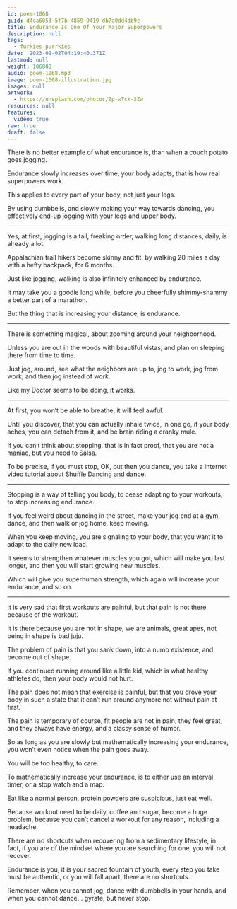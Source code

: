 ```yaml
---
id: poem-1068
guid: d4ca6053-5f7b-4859-9419-db7a0dd4db9c
title: Endurance Is One Of Your Major Superpowers
description: null
tags:
  - furkies-purrkies
date: '2023-02-02T04:19:40.371Z'
lastmod: null
weight: 106800
audio: poem-1068.mp3
image: poem-1068-illustration.jpg
images: null
artwork:
  - https://unsplash.com/photos/Zp-wTck-3Zw
resources: null
features:
  video: true
raw: true
draft: false
---
```


There is no better example of what endurance is,
than when a couch potato goes jogging.

Endurance slowly increases over time,
your body adapts, that is how real superpowers work.

This applies to every part of your body,
not just your legs.

By using dumbbells, and slowly making your way towards dancing,
you effectively end-up jogging with your legs and upper body.

---

Yes, at first, jogging is a tall, freaking order,
walking long distances, daily, is already a lot.

Appalachian trail hikers become skinny and fit,
by walking 20 miles a day with a hefty backpack, for 6 months.

Just like jogging,
walking is also infinitely enhanced by endurance.

It may take you a goodie long while,
before you cheerfully shimmy-shammy a better part of a marathon.

But the thing that is increasing your distance,
is endurance.

---

There is something magical,
about zooming around your neighborhood.

Unless you are out in the woods with beautiful vistas,
and plan on sleeping there from time to time.

Just jog, around, see what the neighbors are up to,
jog to work, jog from work, and then jog instead of work.

Like my Doctor seems to be doing,
it works.

---

At first, you won’t be able to breathe,
it will feel awful.

Until you discover, that you can actually inhale twice, in one go,
if your body aches, you can detach from it, and be brain riding a cranky mule.

If you can’t think about stopping, that is in fact proof,
that you are not a maniac, but you need to Salsa.

To be precise, if you must stop, OK, but then you dance,
you take a internet video tutorial about Shuffle Dancing and dance.

---

Stopping is a way of telling you body,
to cease adapting to your workouts, to stop increasing endurance.

If you feel weird about dancing in the street,
make your jog end at a gym, dance, and then walk or jog home, keep moving.

When you keep moving, you are signaling to your body,
that you want it to adapt to the daily new load.

It seems to strengthen whatever muscles you got,
which will make you last longer, and then you will start growing new muscles.

Which will give you superhuman strength,
which again will increase your endurance, and so on.

---

It is very sad that first workouts are painful,
but that pain is not there because of the workout.

It is there because you are not in shape,
we are animals, great apes, not being in shape is bad juju.

The problem of pain is that you sank down, into a numb existence,
and become out of shape.

If you continued running around like a little kid,
which is what healthy athletes do, then your body would not hurt.

The pain does not mean that exercise is painful,
but that you drove your body in such a state that it can’t run around anymore not without pain at first.

The pain is temporary of course, fit people are not in pain,
they feel great, and they always have energy, and a classy sense of humor.

So as long as you are slowly but mathematically increasing your endurance,
you won’t even notice when the pain goes away.

You will be too healthy,
to care.

To mathematically increase your endurance,
is to either use an interval timer, or a stop watch and a map.

Eat like a normal person,
protein powders are suspicious, just eat well.

Because workout need to be daily, coffee and sugar, become a huge problem,
because you can’t cancel a workout for any reason, including a headache.

There are no shortcuts when recovering from a sedimentary lifestyle,
in fact, if you are of the mindset where you are searching for one, you will not recover.

Endurance is you, it is your sacred fountain of youth,
every step you take must be authentic, or you will fall apart, there are no shortcuts.

Remember, when you cannot jog, dance with dumbbells in your hands,
and when you cannot dance... gyrate, but never stop.
